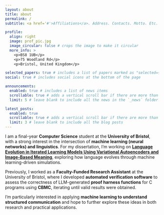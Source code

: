 ```yaml
---
layout: about
title: about
permalink: /
subtitle: <a href='#'>Affiliations</a>. Address. Contacts. Motto. Etc.

profile:
  align: right
  image: prof_pic.jpg
  image_circular: false # crops the image to make it circular
  more_info: >
    <p>BS8 1UB</p>
    <p>75 Woodland Rd</p>
    <p>Bristol, United Kingdom</p>

selected_papers: true # includes a list of papers marked as "selected={true}"
social: true # includes social icons at the bottom of the page

announcements:
  enabled: true # includes a list of news items
  scrollable: true # adds a vertical scroll bar if there are more than 3 news items
  limit: 5 # leave blank to include all the news in the `_news` folder

latest_posts:
  enabled: true
  scrollable: true # adds a vertical scroll bar if there are more than 3 new posts items
  limit: 3 # leave blank to include all the blog posts
---
```


I am a final-year **Computer Science** student at the **University of Bristol**, with a strong interest in the intersection of **machine learning (neural networks) and linguistics**. For my dissertation, I’m working on [**Language Evolution in Iterated Learning Models Using Variational Autoencoders and Image-Based Meaning**](https://github.com/fw22912/Language-Evolution-Modelling-with-ILM), exploring how language evolves through machine learning-driven simulations.

Previously, I worked as a **Faculty-Funded Research Assistant** at the University of Bristol, where I developed **automated verification software** to assess the correctness of LLM-generated **proof harness functions** for C programs using **CBMC**, iterating until valid results were obtained.

I’m particularly interested in applying **machine learning to understand structured communication** and hope to further explore these ideas in both research and practical applications. 